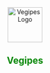 <!-- Intestazione -->
<div align='center' id='top'>
<div>
<img src='../public/favicon.png' alt='Vegipes Logo' width = '80'>
<h2 style='color: rgb(0, 135, 0)'>Vegipes</h2>
</div>
